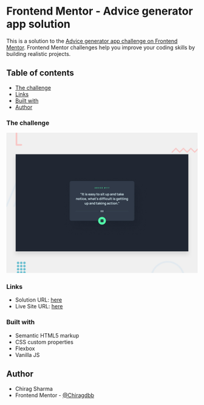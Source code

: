# Frontend Mentor - Advice generator app solution

This is a solution to the [Advice generator app challenge on Frontend Mentor](https://www.frontendmentor.io/challenges/advice-generator-app-QdUG-13db). Frontend Mentor challenges help you improve your coding skills by building realistic projects.

## Table of contents

  - [The challenge](#the-challenge)
  - [Links](#links)
  - [Built with](#built-with)
- [Author](#author)

### The challenge
![the challenge preview](./design/desktop-preview.jpg)

### Links

- Solution URL: [here](https://github.com/Chiragdbb/Advice-Generator)
- Live Site URL: [here](https://chiragdbb.github.io/Advice-Generator)

### Built with

- Semantic HTML5 markup
- CSS custom properties
- Flexbox
- Vanilla JS 

## Author

- Chirag Sharma
- Frontend Mentor - [@Chiragdbb](https://www.frontendmentor.io/profile/Chiragdbb)
